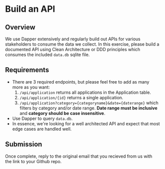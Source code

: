 # Build an API

## Overview

We use Dapper extensively and regularly build out APIs for various stakeholders to consume the data we collect. In this exercise, please build a documented API using Clean Architecture or DDD principles which consumes the included `data.db` sqlite file.

## Requirements

- There are 3 required endpoints, but please feel free to add as many more as you want:
  1. `/api/application` returns all applications in the Application table.
  1. `/api/application/{id}` returns a single application.
  1. `/api/application?category={categoryname}&date={daterange}` which filters by category and/or date range. **Date range must be inclusive** and **category should be case insensitive**.
- Use Dapper to query `data.db`.
- In essence, we're looking for a well architected API and expect that most edge cases are handled well.

## Submission

Once complete, reply to the original email that you recieved from us with the link to your Github repo.
